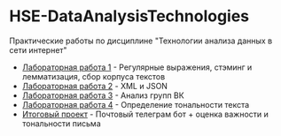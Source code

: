 # HSE-DataAnalysisTechnologies

Практические работы по дисциплине "Технологии анализа данных в сети интернет"
* [Лабораторная работа 1](https://github.com/miamib34ch/HSE-DataAnalysisTechnologies/tree/main/%D0%9B%D0%B0%D0%B1%D0%BE%D1%80%D0%B0%D1%82%D0%BE%D1%80%D0%BD%D0%B0%D1%8F%20%D1%80%D0%B0%D0%B1%D0%BE%D1%82%D0%B0%201) - Регулярные выражения, стэминг и лемматизация, сбор корпуса текстов
* [Лабораторная работа 2](https://github.com/miamib34ch/HSE-DataAnalysisTechnologies/tree/main/%D0%9B%D0%B0%D0%B1%D0%BE%D1%80%D0%B0%D1%82%D0%BE%D1%80%D0%BD%D0%B0%D1%8F%20%D1%80%D0%B0%D0%B1%D0%BE%D1%82%D0%B0%202) - XML и JSON
* [Лабораторная работа 3](https://github.com/miamib34ch/HSE-DataAnalysisTechnologies/tree/main/%D0%9B%D0%B0%D0%B1%D0%BE%D1%80%D0%B0%D1%82%D0%BE%D1%80%D0%BD%D0%B0%D1%8F%20%D1%80%D0%B0%D0%B1%D0%BE%D1%82%D0%B0%203) - Анализ групп ВК
* [Лабораторная работа 4](https://github.com/miamib34ch/HSE-DataAnalysisTechnologies/tree/main/%D0%9B%D0%B0%D0%B1%D0%BE%D1%80%D0%B0%D1%82%D0%BE%D1%80%D0%BD%D0%B0%D1%8F%20%D1%80%D0%B0%D0%B1%D0%BE%D1%82%D0%B0%204) - Определение тональности текста
* [Итоговый проект]() - Почтовый телеграм бот + оценка важности и тональности письма 
